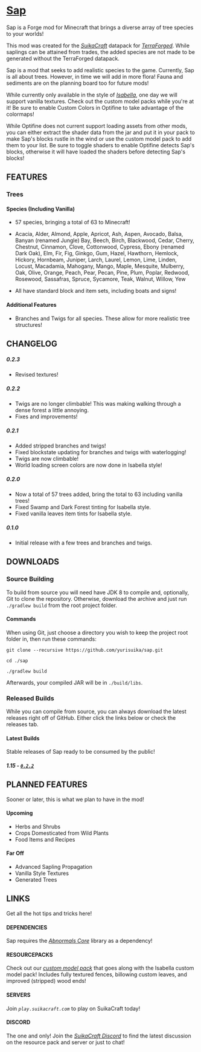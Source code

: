 # [Sap](http://suikacraft.com)

Sap is a Forge mod for Minecraft that brings a diverse array of tree species to your worlds!

This mod was created for the *[SuikaCraft](https://github.com/yurisuika/SuikaCraft)* datapack for *[TerraForged](https://github.com/TerraForged/TerraForged)*. While saplings can be attained from trades, the added species are not made to be generated without the TerraForged datapack.

Sap is a mod that seeks to add realistic species to the game. Currently, Sap is all about trees. However, in time we will add in more flora! Fauna and sediments are on the planning board too for future mods!

While currently only available in the style of *[Isabella](https://github.com/yurisuika/Isabella)*, one day we will support vanilla textures. Check out the custom model packs while you're at it! Be sure to enable Custom Colors in Optifine to take advantage of the colormaps!

While Optifine does not current support loading assets from other mods, you can either extract the shader data from the jar and put it in your pack to make Sap's blocks rustle in the wind or use the custom model pack to add them to your list. Be sure to toggle shaders to enable Optifine detects Sap's blocks, otherwise it will have loaded the shaders before detecting Sap's blocks!

## FEATURES

### Trees

#### Species (Including Vanilla)

* 57 species, bringing a total of 63 to Minecraft!

* Acacia, Alder, Almond, Apple, Apricot, Ash, Aspen, Avocado, Balsa, Banyan (renamed Jungle) Bay, Beech, Birch, Blackwood, Cedar, Cherry, Chestnut, Cinnamon, Clove, Cottonwood, Cypress, Ebony (renamed Dark Oak), Elm, Fir, Fig, Ginkgo, Gum, Hazel, Hawthorn, Hemlock, Hickory, Hornbeam, Juniper, Larch, Laurel, Lemon, Lime, Linden, Locust, Macadamia, Mahogany, Mango, Maple, Mesquite, Mulberry, Oak, Olive, Orange, Peach, Pear, Pecan, Pine, Plum, Poplar, Redwood, Rosewood, Sassafras, Spruce, Sycamore, Teak, Walnut, Willow, Yew

* All have standard block and item sets, including boats and signs!

#### Additional Features

* Branches and Twigs for all species. These allow for more realistic tree structures!

## CHANGELOG

##### 0.2.3

* Revised textures!

##### 0.2.2

* Twigs are no longer climbable! This was making walking through a dense forest a little annoying.
* Fixes and improvements!

##### 0.2.1

* Added stripped branches and twigs!
* Fixed blockstate updating for branches and twigs with waterlogging!
* Twigs are now climbable!
* World loading screen colors are now done in Isabella style!

##### 0.2.0

* Now a total of 57 trees added, bring the total to 63 including vanilla trees!
* Fixed Swamp and Dark Forest tinting for Isabella style.
* Fixed vanilla leaves item tints for Isabella style.

##### 0.1.0

* Initial release with a few trees and branches and twigs.

## DOWNLOADS

### Source Building

To build from source you will need have JDK 8  to compile and, optionally, Git to clone the repository. Otherwise, download the archive and just run `./gradlew build` from the root project folder.

#### Commands

When using Git, just choose a directory you wish to keep the project root folder in, then run these commands:

```shell script
git clone --recursive https://github.com/yurisuika/sap.git

cd ./sap

./gradlew build
```

Afterwards, your compiled JAR will be in `./build/libs`.

### Released Builds

While you can compile from source, you can always download the latest releases right off of GitHub. Either click the links below or check the releases tab.

#### Latest Builds

Stable releases of Sap ready to be consumed by the public!

##### 1.15 - [*`0.2.2`*](https://github.com/yurisuika/Sap/releases/tag/0.2.2)

## PLANNED FEATURES

Sooner or later, this is what we plan to have in the mod!

#### Upcoming

* Herbs and Shrubs
* Crops Domesticated from Wild Plants
* Food Items and Recipes

#### Far Off

* Advanced Sapling Propagation
* Vanilla Style Textures
* Generated Trees

## LINKS

Get all the hot tips and tricks here!

#### DEPENDENCIES

Sap requires the *[Abnormals Core](https://github.com/minecraftabnormals/Abnormals-Core)* library as a dependency!

#### RESOURCEPACKS

Check out our *[custom model pack](https://github.com/yurisuika/Isabella)* that goes along with the Isabella custom model pack! Includes fully textured fences, billowing custom leaves, and improved (stripped) wood ends!

#### SERVERS

Join *`play.suikacraft.com`* to play on SuikaCraft today!

#### DISCORD

The one and only! Join the *[SuikaCraft Discord](https://discord.gg/0zdNEkQle7Qg9C1H)* to find the latest discussion on the resource pack and server or just to chat!
